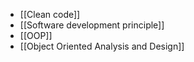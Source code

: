 - [[Clean code]]
- [[Software development principle]]
- [[OOP]]
- [[Object Oriented Analysis and Design]]